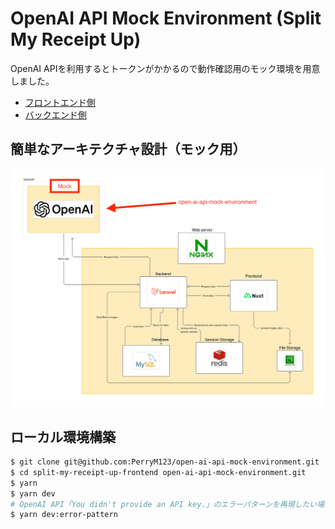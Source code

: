 # OpenAI API Mock Environment (Split My Receipt Up)

OpenAI APIを利用するとトークンがかかるので動作確認用のモック環境を用意しました。

- [フロントエンド側](https://github.com/PerryM123/split-my-receipt-up-frontend)
- [バックエンド側](https://github.com/PerryM123/memories_backend)

## 簡単なアーキテクチャ設計（モック用）
![alt text](/docs/images/simple-architecture-with-mock.jpg)

## ローカル環境構築

```sh
$ git clone git@github.com:PerryM123/open-ai-api-mock-environment.git
$ cd split-my-receipt-up-frontend open-ai-api-mock-environment.git
$ yarn
$ yarn dev
# OpenAI API「You didn't provide an API key.」のエラーパターンを再現したい場合
$ yarn dev:error-pattern
```